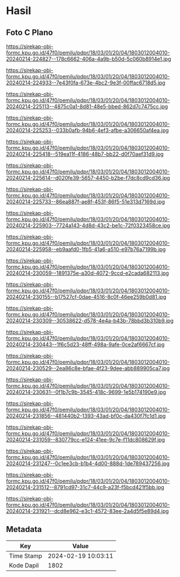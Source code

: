 # Hasil

## Foto C Plano

https://sirekap-obj-formc.kpu.go.id/47f0/pemilu/pdpr/18/03/01/20/04/1803012004010-20240214-224827--178c6662-406a-4a9b-b50d-5c060b8914e1.jpg

https://sirekap-obj-formc.kpu.go.id/47f0/pemilu/pdpr/18/03/01/20/04/1803012004010-20240214-224933--7e43f0fa-673e-4bc2-9e3f-00ffac6718d5.jpg

https://sirekap-obj-formc.kpu.go.id/47f0/pemilu/pdpr/18/03/01/20/04/1803012004010-20240214-225113--4875c0a1-8d81-48e5-bbed-862d7c7475cc.jpg

https://sirekap-obj-formc.kpu.go.id/47f0/pemilu/pdpr/18/03/01/20/04/1803012004010-20240214-225253--033b0afb-94b6-4ef3-afbe-a306650af4ea.jpg

https://sirekap-obj-formc.kpu.go.id/47f0/pemilu/pdpr/18/03/01/20/04/1803012004010-20240214-225418--519ea11f-4186-48b7-bb22-d0f70aef31d9.jpg

https://sirekap-obj-formc.kpu.go.id/47f0/pemilu/pdpr/18/03/01/20/04/1803012004010-20240214-225614--d020fe39-5657-4450-b2be-f7dc8cd9cd36.jpg

https://sirekap-obj-formc.kpu.go.id/47f0/pemilu/pdpr/18/03/01/20/04/1803012004010-20240214-225733--86ea887f-ae8f-453f-86f5-51e313d7169d.jpg

https://sirekap-obj-formc.kpu.go.id/47f0/pemilu/pdpr/18/03/01/20/04/1803012004010-20240214-225903--7724a143-4d8d-43c2-be1c-72f0323458ce.jpg

https://sirekap-obj-formc.kpu.go.id/47f0/pemilu/pdpr/18/03/01/20/04/1803012004010-20240214-225958--eb9aafd0-1fb5-41a6-a510-e97b76a7199b.jpg

https://sirekap-obj-formc.kpu.go.id/47f0/pemilu/pdpr/18/03/01/20/04/1803012004010-20240214-230059--1891375e-a30d-4072-9ccd-e2cada682113.jpg

https://sirekap-obj-formc.kpu.go.id/47f0/pemilu/pdpr/18/03/01/20/04/1803012004010-20240214-230155--b17527cf-0dae-4516-8c0f-46ee259b0d81.jpg

https://sirekap-obj-formc.kpu.go.id/47f0/pemilu/pdpr/18/03/01/20/04/1803012004010-20240214-230309--30538622-d578-4e4a-b43b-78bbd3b310b9.jpg

https://sirekap-obj-formc.kpu.go.id/47f0/pemilu/pdpr/18/03/01/20/04/1803012004010-20240214-230443--1f6c5d23-48ff-498a-9afe-0ce2af6667cf.jpg

https://sirekap-obj-formc.kpu.go.id/47f0/pemilu/pdpr/18/03/01/20/04/1803012004010-20240214-230529--2ea86c8e-bfae-4f23-9dee-abb889905ca7.jpg

https://sirekap-obj-formc.kpu.go.id/47f0/pemilu/pdpr/18/03/01/20/04/1803012004010-20240214-230631--0f1b7c9b-3545-418c-9699-1e5b174190e9.jpg

https://sirekap-obj-formc.kpu.go.id/47f0/pemilu/pdpr/18/03/01/20/04/1803012004010-20240214-231856--481440b2-1393-43ad-bf0c-da430f7fc1d1.jpg

https://sirekap-obj-formc.kpu.go.id/47f0/pemilu/pdpr/18/03/01/20/04/1803012004010-20240214-231059--830779cc-e124-41ee-9c7e-f11dc808629f.jpg

https://sirekap-obj-formc.kpu.go.id/47f0/pemilu/pdpr/18/03/01/20/04/1803012004010-20240214-231247--0c1ee3cb-b1b4-4d00-888d-1de789437256.jpg

https://sirekap-obj-formc.kpu.go.id/47f0/pemilu/pdpr/18/03/01/20/04/1803012004010-20240214-231512--8791cd97-31c7-44c9-a23f-f5bcd421f5bb.jpg

https://sirekap-obj-formc.kpu.go.id/47f0/pemilu/pdpr/18/03/01/20/04/1803012004010-20240214-231921--dcd8e962-e3c1-4572-83ee-2a4d5f5e89d4.jpg


## Metadata

| Key        | Value               |
| ---------- | ------------------- |
| Time Stamp | 2024-02-19 10:03:11 |
| Kode Dapil | 1802                |



